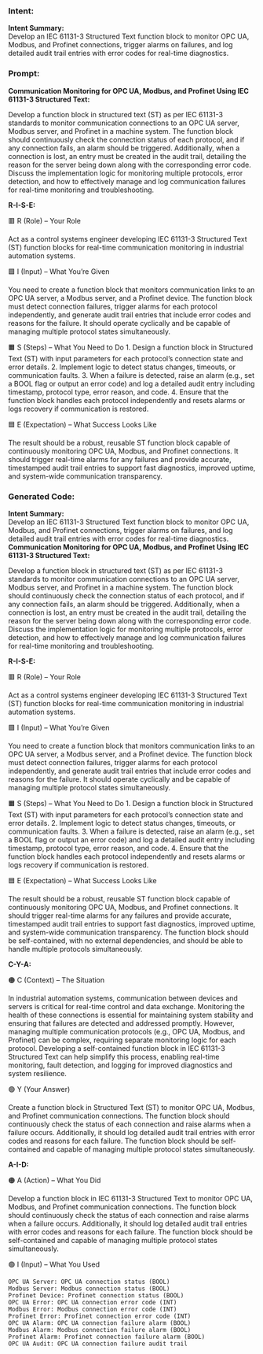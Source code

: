 ### Intent:
**Intent Summary:**  
Develop an IEC 61131-3 Structured Text function block to monitor OPC UA, Modbus, and Profinet connections, trigger alarms on failures, and log detailed audit trail entries with error codes for real-time diagnostics.

### Prompt:
**Communication Monitoring for OPC UA, Modbus, and Profinet Using IEC 61131-3 Structured Text:**

Develop a function block in structured text (ST) as per IEC 61131-3 standards to monitor communication connections to an OPC UA server, Modbus server, and Profinet in a machine system. The function block should continuously check the connection status of each protocol, and if any connection fails, an alarm should be triggered. Additionally, when a connection is lost, an entry must be created in the audit trail, detailing the reason for the server being down along with the corresponding error code. Discuss the implementation logic for monitoring multiple protocols, error detection, and how to effectively manage and log communication failures for real-time monitoring and troubleshooting.

**R-I-S-E:**

🟥 R (Role) – Your Role

Act as a control systems engineer developing IEC 61131-3 Structured Text (ST) function blocks for real-time communication monitoring in industrial automation systems.

🟩 I (Input) – What You’re Given

You need to create a function block that monitors communication links to an OPC UA server, a Modbus server, and a Profinet device. The function block must detect connection failures, trigger alarms for each protocol independently, and generate audit trail entries that include error codes and reasons for the failure. It should operate cyclically and be capable of managing multiple protocol states simultaneously.

🟧 S (Steps) – What You Need to Do
	1.	Design a function block in Structured Text (ST) with input parameters for each protocol’s connection state and error details.
	2.	Implement logic to detect status changes, timeouts, or communication faults.
	3.	When a failure is detected, raise an alarm (e.g., set a BOOL flag or output an error code) and log a detailed audit entry including timestamp, protocol type, error reason, and code.
	4.	Ensure that the function block handles each protocol independently and resets alarms or logs recovery if communication is restored.

🟦 E (Expectation) – What Success Looks Like

The result should be a robust, reusable ST function block capable of continuously monitoring OPC UA, Modbus, and Profinet connections. It should trigger real-time alarms for any failures and provide accurate, timestamped audit trail entries to support fast diagnostics, improved uptime, and system-wide communication transparency.

### Generated Code:
**Intent Summary:**  
Develop an IEC 61131-3 Structured Text function block to monitor OPC UA, Modbus, and Profinet connections, trigger alarms on failures, and log detailed audit trail entries with error codes for real-time diagnostics.
**Communication Monitoring for OPC UA, Modbus, and Profinet Using IEC 61131-3 Structured Text:**

Develop a function block in structured text (ST) as per IEC 61131-3 standards to monitor communication connections to an OPC UA server, Modbus server, and Profinet in a machine system. The function block should continuously check the connection status of each protocol, and if any connection fails, an alarm should be triggered. Additionally, when a connection is lost, an entry must be created in the audit trail, detailing the reason for the server being down along with the corresponding error code. Discuss the implementation logic for monitoring multiple protocols, error detection, and how to effectively manage and log communication failures for real-time monitoring and troubleshooting.

**R-I-S-E:**

🟥 R (Role) – Your Role

Act as a control systems engineer developing IEC 61131-3 Structured Text (ST) function blocks for real-time communication monitoring in industrial automation systems.

🟩 I (Input) – What You’re Given

You need to create a function block that monitors communication links to an OPC UA server, a Modbus server, and a Profinet device. The function block must detect connection failures, trigger alarms for each protocol independently, and generate audit trail entries that include error codes and reasons for the failure. It should operate cyclically and be capable of managing multiple protocol states simultaneously.

🟧 S (Steps) – What You Need to Do
	1.	Design a function block in Structured Text (ST) with input parameters for each protocol’s connection state and error details.
	2.	Implement logic to detect status changes, timeouts, or communication faults.
	3.	When a failure is detected, raise an alarm (e.g., set a BOOL flag or output an error code) and log a detailed audit entry including timestamp, protocol type, error reason, and code.
	4.	Ensure that the function block handles each protocol independently and resets alarms or logs recovery if communication is restored.

🟦 E (Expectation) – What Success Looks Like

The result should be a robust, reusable ST function block capable of continuously monitoring OPC UA, Modbus, and Profinet connections. It should trigger real-time alarms for any failures and provide accurate, timestamped audit trail entries to support fast diagnostics, improved uptime, and system-wide communication transparency. The function block should be self-contained, with no external dependencies, and should be able to handle multiple protocols simultaneously.

**C-Y-A:**

🟠 C (Context) – The Situation

In industrial automation systems, communication between devices and servers is critical for real-time control and data exchange. Monitoring the health of these connections is essential for maintaining system stability and ensuring that failures are detected and addressed promptly. However, managing multiple communication protocols (e.g., OPC UA, Modbus, and Profinet) can be complex, requiring separate monitoring logic for each protocol. Developing a self-contained function block in IEC 61131-3 Structured Text can help simplify this process, enabling real-time monitoring, fault detection, and logging for improved diagnostics and system resilience.

🟢 Y (Your Answer)

Create a function block in Structured Text (ST) to monitor OPC UA, Modbus, and Profinet communication connections. The function block should continuously check the status of each connection and raise alarms when a failure occurs. Additionally, it should log detailed audit trail entries with error codes and reasons for each failure. The function block should be self-contained and capable of managing multiple protocol states simultaneously.

**A-I-D:**

🟠 A (Action) – What You Did

Develop a function block in IEC 61131-3 Structured Text to monitor OPC UA, Modbus, and Profinet communication connections. The function block should continuously check the status of each connection and raise alarms when a failure occurs. Additionally, it should log detailed audit trail entries with error codes and reasons for each failure. The function block should be self-contained and capable of managing multiple protocol states simultaneously.

🟢 I (Input) – What You Used

	OPC UA Server: OPC UA connection status (BOOL)
	Modbus Server: Modbus connection status (BOOL)
	Profinet Device: Profinet connection status (BOOL)
	OPC UA Error: OPC UA connection error code (INT)
	Modbus Error: Modbus connection error code (INT)
	Profinet Error: Profinet connection error code (INT)
	OPC UA Alarm: OPC UA connection failure alarm (BOOL)
	Modbus Alarm: Modbus connection failure alarm (BOOL)
	Profinet Alarm: Profinet connection failure alarm (BOOL)
	OPC UA Audit: OPC UA connection failure audit trail
